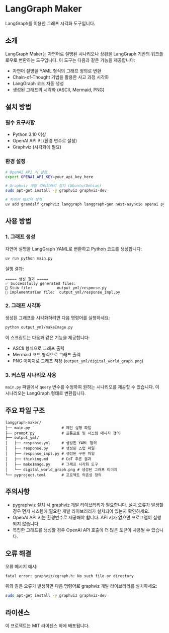 # LangGraph Maker

LangGraph를 이용한 그래프 시각화 도구입니다.

## 소개

LangGraph Maker는 자연어로 설명된 시나리오나 상황을 LangGraph 기반의 워크플로우로 변환하는 도구입니다. 이 도구는 다음과 같은 기능을 제공합니다:

- 자연어 설명을 YAML 형식의 그래프 정의로 변환
- Chain-of-Thought 기법을 활용한 사고 과정 시각화
- LangGraph 코드 자동 생성
- 생성된 그래프의 시각화 (ASCII, Mermaid, PNG)

## 설치 방법

### 필수 요구사항

- Python 3.10 이상
- OpenAI API 키 (환경 변수로 설정)
- Graphviz (시각화에 필요)

### 환경 설정

```bash
# OpenAI API 키 설정
export OPENAI_API_KEY=your_api_key_here

# Graphviz 개발 라이브러리 설치 (Ubuntu/Debian)
sudo apt-get install -y graphviz graphviz-dev

# 파이썬 패키지 설치
uv add grandalf graphviz langgraph langgraph-gen nest-asyncio openai pydot pygraphviz pyppeteer
```

## 사용 방법

### 1. 그래프 생성

자연어 설명을 LangGraph YAML로 변환하고 Python 코드를 생성합니다:

```bash
uv run python main.py
```

실행 결과:
```
===== 생성 결과 =====
✅ Successfully generated files:
📄 Stub file:           output_yml/response.py
🔧 Implementation file:  output_yml/response_impl.py
```

### 2. 그래프 시각화

생성된 그래프를 시각화하려면 다음 명령어를 실행하세요:

```bash
python output_yml/makeImage.py
```

이 스크립트는 다음과 같은 기능을 제공합니다:
- ASCII 형식으로 그래프 출력
- Mermaid 코드 형식으로 그래프 출력
- PNG 이미지로 그래프 저장 (`output_yml/digital_world_graph.png`)

### 3. 커스텀 시나리오 사용

`main.py` 파일에서 `query` 변수를 수정하여 원하는 시나리오를 제공할 수 있습니다. 이 시나리오는 LangGraph 형태로 변환됩니다.

## 주요 파일 구조

```
langgraph-maker/
├── main.py              # 메인 실행 파일
├── prompt.py            # 프롬프트 및 시스템 메시지 정의
├── output_yml/
│   ├── response.yml     # 생성된 YAML 정의
│   ├── response.py      # 생성된 스텁 파일
│   ├── response_impl.py # 생성된 구현 파일
│   ├── thinking.md      # CoT 추론 결과
│   ├── makeImage.py     # 그래프 시각화 도구
│   └── digital_world_graph.png # 생성된 그래프 이미지
└── pyproject.toml       # 프로젝트 의존성 정의
```

## 주의사항

- pygraphviz 설치 시 graphviz 개발 라이브러리가 필요합니다. 설치 오류가 발생할 경우 먼저 시스템에 필요한 개발 라이브러리가 설치되어 있는지 확인하세요.
- OpenAI API 키는 환경변수로 제공해야 합니다. API 키가 없으면 프로그램이 실행되지 않습니다.
- 복잡한 그래프를 생성할 경우 OpenAI API 호출에 더 많은 토큰이 사용될 수 있습니다.

## 오류 해결

오류 메시지 예시:
```
fatal error: graphviz/cgraph.h: No such file or directory
```

위와 같은 오류가 발생하면 다음 명령어로 graphviz 개발 라이브러리를 설치하세요:
```bash
sudo apt-get install -y graphviz graphviz-dev
```

## 라이센스

이 프로젝트는 MIT 라이센스 하에 배포됩니다.
